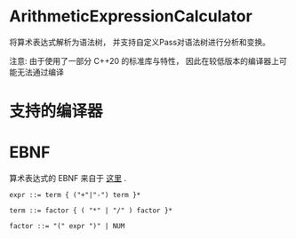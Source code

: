 # ArithmeticExpressionCalculator
 将算术表达式解析为语法树， 并支持自定义Pass对语法树进行分析和变换。  
 
 注意: 由于使用了一部分 C++20 的标准库与特性， 因此在较低版本的编译器上可能无法通过编译

# 支持的编译器
 
# EBNF 
 算术表达式的 EBNF 来自于 [这里](https://python3-cookbook.readthedocs.io/zh_CN/latest/c02/19_writing_recursive_descent_parser.html) .
 
 ~~~ ebnf 
 expr ::= term { ("+"|"-") term }*
 
 term ::= factor { ( "*" | "/" ) factor }*

 factor ::= "(" expr ")" | NUM 
 ~~~ 


